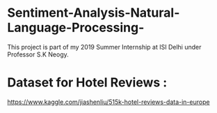 # Sentiment-Analysis-Natural-Language-Processing-
This project is part of my 2019 Summer Internship at ISI Delhi under Professor S.K Neogy.

# Dataset for Hotel Reviews : 
https://www.kaggle.com/jiashenliu/515k-hotel-reviews-data-in-europe
